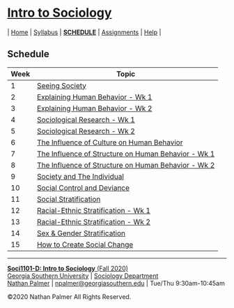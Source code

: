# [Intro to Sociology](https://ishimby.github.io/Soc101/)

| [Home](https://ishimby.github.io/Soc101/) | [Syllabus](https://ishimby.github.io/Soc101/syllabus.html) | [**SCHEDULE**](https://ishimby.github.io/Soc101/schedule.html) | [Assignments](https://ishimby.github.io/Soc101/assignments.html) | [Help](https://ishimby.github.io/Soc101/help.html) |

## Schedule

| Week | Topic |
| ----- | ----- |
| 1 | [Seeing Society](https://ishimby.github.io/Soc101/1_overview.html) |
| 2 | [Explaining Human Behavior - Wk 1](https://ishimby.github.io/Soc101/2_1_overview.html) |
| 3 | [Explaining Human Behavior - Wk 2](https://ishimby.github.io/Soc101/2_2_overview.html) |
| 4 | [Sociological Research - Wk 1](https://ishimby.github.io/Soc101/3_1_overview.html) |
| 5 | [Sociological Research - Wk 2](https://ishimby.github.io/Soc101/3_2_overview.html) |
| 6 | [The Influence of Culture on Human Behavior](https://ishimby.github.io/Soc101/4_overview.html) |
| 7 | [The Influence of Structure on Human Behavior - Wk 1](https://ishimby.github.io/Soc101/5_1_overview.html) |
| 8 | [The Influence of Structure on Human Behavior - Wk 2](https://ishimby.github.io/Soc101/5_2_overview.html) |
| 9 | [Society and The Individual](https://ishimby.github.io/Soc101/6_overview.html) |
| 10 | [Social Control and Deviance](https://ishimby.github.io/Soc101/7_overview.html) |
| 11 | [Social Stratification](https://ishimby.github.io/Soc101/8_overview.html) |
| 12 | [Racial-Ethnic Stratification - Wk 1](https://ishimby.github.io/Soc101/9_1_overview.html) |
| 13 | [Racial-Ethnic Stratification - Wk 2](https://ishimby.github.io/Soc101/9_2_overview.html) |
| 14 | [Sex & Gender Stratification](https://ishimby.github.io/Soc101/10_overview.html) |
| 15 | [How to Create Social Change](https://ishimby.github.io/Soc101/11_overview.html) |


---

[**Soci1101-D: Intro to Sociology** (Fall 2020)](https://ishimby.github.io/Soc101/)  
[Georgia Southern University](https://www.georgiasouthern.edu/) | [Sociology Department](https://cbss.georgiasouthern.edu/socianth/)  
[Nathan Palmer](www.natepalmer.org) | [npalmer@georgiasouthern.edu](mailto:npalmer@georgiasouthern.edu) | Tue/Thu 9:30am-10:45am 
  
©2020 Nathan Palmer All Rights Reserved.